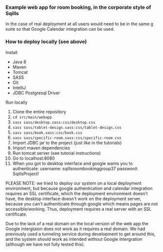 ### Example web app for room booking, in the corporate style of Sqills

In the case of real deployment at all users would need to be in the same g suite so that Google Calendar integration can be used.

### How to deploy locally (see above)

Install 
- Java 8
- Maven
- Tomcat
- SASS 
- Git
- IntelliJ
- JDBC Postgresql Driver

Run locally
1. Clone the entire repository
2. `cd src/main/webapp`
3. `sass sass/desktop.sass:css/desktop.css`
4. `sass sass/tablet-design.sass:css/tablet-design.css`
5. `sass sass/book.sass:css/book.css`
6. `sass sass/specific-room.sass:css/specific-room.css`
7. Import JDBC jar to the project (just like in the tutorials)
8. Import maven dependencies
9. Run tomcat server (see tutorial instructions)
10. Go to localhost:8080
11. When you got to desktop interface and google wants you to authenticate:
username: sqillsroombookinggroup37
password: SqillsProject!

PLEASE NOTE: we tried to deploy our system on a local deployment environment, 
but because google authentication and calendar integration 
requires an SSL certificate, which the deployment environment doesn't have, 
the desktop interface doesn't work on the deployment server, because you can't 
autheniticate through google which means pages are not accessible/working.
Thus, deployment requires a real server with an SSL certificate.

Due to the lack of a real domain on the local version of the web app
the Google intergtaion does not work as it requires a real domain.
We had previously used a tunneling service during development to get around this,
and the system should work as intended without Google intergration (although we have not fully tested this).
